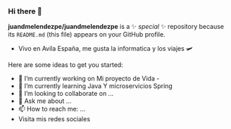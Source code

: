 ### Hi there 👋


**juandmelendezpe/juandmelendezpe** is a ✨ _special_ ✨ repository because its `README.md` (this file) appears on your GitHub profile.
* Vivo en Avila España, me gusta la informatica y los viajes 🛩


Here are some ideas to get you started:

- 🔭 I’m currently working on Mi proyecto de Vida - 
- 🌱 I’m currently learning  Java Y microservicios Spring
- 👯 I’m looking to collaborate on ...
- 💬 Ask me about ...
- 📫 How to reach me: ...
- Visita mis redes sociales



